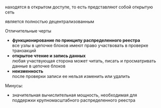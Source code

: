 находятся в открытом доступе, то есть представляют собой открытую сеть

является полностью децентрализованным

Отличительные черты
- **функционирование по принципу распределенного реестра**<br>все узлы в цепочке блоков имеют право участвовать в проверке транзакций
- **открытое чтение и запись данных**<br>любая участвующая сторона может читать, писать и просматривать данные в цепочке блоков
- **неизменность**<br>после проверки записи ее нельзя изменить или удалить

Минусы:
- значительная вычислительная мощность, необходимая для поддержки крупномасштабного распределенного реестра
